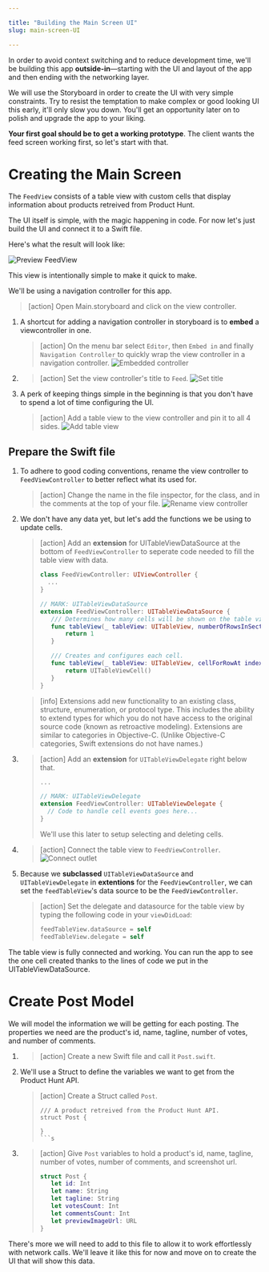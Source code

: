 ```yaml
---

title: "Building the Main Screen UI"
slug: main-screen-UI

---
```


In order to avoid context switching and to reduce development time, we'll be building this app **outside-in**—starting with the UI and layout of the app and then ending with the networking layer.

We will use the Storyboard in order to create the UI with very simple constraints. Try to resist the temptation to make complex or good looking UI this early, it'll only slow you down. You'll get an opportunity later on to polish and upgrade the app to your liking.

**Your first goal should be to get a working prototype**. The client wants the feed screen working first, so let's start with that.

# Creating the Main Screen

The `FeedView` consists of a table view with custom cells that display information about products retreived from Product Hunt.

The UI itself is simple, with the magic happening in code. For now let's just build the UI and connect it to a Swift file.

Here's what the result will look like:

![Preview FeedView](assets/feedview-preview.png)

This view is intentionally simple to make it quick to make.

We'll be using a navigation controller for this app.
>[action]
>Open Main.storyboard and click on the view controller.

1. A shortcut for adding a navigation controller in storyboard is to **embed** a viewcontroller in one.
    >[action]
    >On the menu bar select `Editor`, then `Embed in` and finally `Navigation Controller` to quickly wrap the view controller in a navigation controller.
    >![Embedded controller](assets/embed-controller.png)
1. >[action]
   >Set the view controller's title to `Feed`.
   >![Set title](assets/set-controller-title.png)
1. A perk of keeping things simple in the beginning is that you don't have to spend a lot of time configuring the UI.
   >[action]
   >Add a table view to the view controller and pin it to all 4 sides.
    >![Add table view](assets/pin-table-view.png)

## Prepare the Swift file

1. To adhere to good coding conventions, rename the view controller to `FeedViewController` to better reflect what its used for.
    >[action]
    >Change the name in the file inspector, for the class, and in the comments at the top of your file.
    > ![Rename view controller](assets/rename-viewcontroller.png)
2. We don't have any data yet, but let's add the functions we be using to update cells.
    >[action]
    >Add an **extension** for UITableViewDataSource at the bottom of `FeedViewController` to seperate code needed to fill the table view with data.
    >``` swift
    > class FeedViewController: UIViewController {
    >   ...
    >}
    >
    >// MARK: UITableViewDataSource
    >extension FeedViewController: UITableViewDataSource {
    >    /// Determines how many cells will be shown on the table view.
    >    func tableView(_ tableView: UITableView, numberOfRowsInSection section: Int) -> Int {
    >        return 1
    >    }
    >
    >    /// Creates and configures each cell.
    >    func tableView(_ tableView: UITableView, cellForRowAt indexPath: IndexPath) -> UITableViewCell {
    >        return UITableViewCell()
    >    }
    >}
    >```

    >[info]
    >Extensions add new functionality to an existing class, structure, enumeration, or protocol type.
    >This includes the ability to extend types for which you do not have access to the original source code (known as retroactive modeling).
    >Extensions are similar to categories in Objective-C. (Unlike Objective-C categories, Swift extensions do not have names.)

3. >[action]
    >Add an **extension** for `UITableViewDelegate` right below that.
    >``` swift
    >...
    >
    >// MARK: UITableViewDelegate
    >extension FeedViewController: UITableViewDelegate {
    >   // Code to handle cell events goes here...
    >}
    >```
    >We'll use this later to setup selecting and deleting cells.

4. >[action]
    >Connect the table view to `FeedViewController`.
    >![Connect outlet](assets/connect-outlet.png)

5. Because we **subclassed** `UITableViewDataSource` and `UITableViewDelegate` in **extentions** for the `FeedViewController`, we can set the `feedTableView`'s data source to be the `FeedViewController`.
    >[action]
    >Set the delegate and datasource for the table view by typing the following code in your `viewDidLoad`:
    >```swift
    >feedTableView.dataSource = self
    >feedTableView.delegate = self
    >```

The table view is fully connected and working. You can run the app to see the one cell created thanks to the lines of code we put in the UITableViewDataSource.

# Create Post Model

We will model the information we will be getting for each posting. The properties we need are the product's id, name, tagline, number of votes, and number of comments.

1. >[action]
    >Create a new Swift file and call it `Post.swift`.
2. We'll use a Struct to define the variables we want to get from the Product Hunt API.
    >[action]
    >Create a Struct called `Post`.
    >```
    >/// A product retreived from the Product Hunt API.
    >struct Post {
    >
    >}
    >```s
3. >[action]
    >Give `Post` variables to hold a product's id, name, tagline, number of votes, number of comments, and screenshot url.
    >```swift
    >struct Post {
    >    let id: Int
    >    let name: String
    >    let tagline: String
    >    let votesCount: Int
    >    let commentsCount: Int
    >    let previewImageUrl: URL
    >}
    >```

There's more we will need to add to this file to allow it to work effortlessly with network calls. We'll leave it like this for now and move on to create the UI that will show this data.
